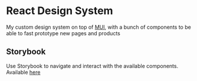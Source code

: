 # React Design System

My custom design system on top of [MUI](https://mui.com/material-ui/), with a bunch of components to be able to fast prototype new pages and products

## Storybook

Use Storybook to navigate and interact with the available components. Available [here](https://pautena.com/react-design-system)
